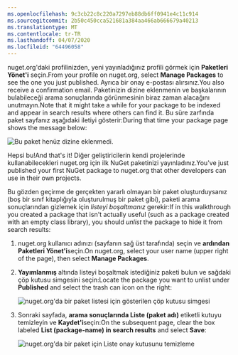 ```yaml
---
ms.openlocfilehash: 9c3cb22c8c220a7297eb88db6ff0941e4c11c914
ms.sourcegitcommit: 2b50c450cca521681a384aa466ab666679a40213
ms.translationtype: MT
ms.contentlocale: tr-TR
ms.lasthandoff: 04/07/2020
ms.locfileid: "64496058"
---
```

<span data-ttu-id="068dc-101">nuget.org'daki profilinizden, yeni yayınladığınız profili görmek için **Paketleri Yönet'i** seçin.</span><span class="sxs-lookup"><span data-stu-id="068dc-101">From your profile on nuget.org, select **Manage Packages** to see the one you just published.</span></span> <span data-ttu-id="068dc-102">Ayrıca bir onay e-postası alırsınız.</span><span class="sxs-lookup"><span data-stu-id="068dc-102">You also receive a confirmation email.</span></span> <span data-ttu-id="068dc-103">Paketinizin dizine eklenmenin ve başkalarının bulabileceği arama sonuçlarında görünmesinin biraz zaman alacağını unutmayın.</span><span class="sxs-lookup"><span data-stu-id="068dc-103">Note that it might take a while for your package to be indexed and appear in search results where others can find it.</span></span> <span data-ttu-id="068dc-104">Bu süre zarfında paket sayfanız aşağıdaki iletiyi gösterir:</span><span class="sxs-lookup"><span data-stu-id="068dc-104">During that time your package page shows the message below:</span></span>

![Bu paket henüz dizine eklenmedi.](../media/QS_Create-03-NotIndexed.png)

<span data-ttu-id="068dc-107">Hepsi bu!</span><span class="sxs-lookup"><span data-stu-id="068dc-107">And that's it!</span></span> <span data-ttu-id="068dc-108">Diğer geliştiricilerin kendi projelerinde kullanabilecekleri nuget.org için ilk NuGet paketinizi yayınladınız.</span><span class="sxs-lookup"><span data-stu-id="068dc-108">You've just published your first NuGet package to nuget.org that other developers can use in their own projects.</span></span>

<span data-ttu-id="068dc-109">Bu gözden geçirme de gerçekten yararlı olmayan bir paket oluşturduysanız (boş bir sınıf kitaplığıyla oluşturulmuş bir paket gibi), paketi arama sonuçlarından gizlemek için *listeyi boşaltmanız* gerekir:</span><span class="sxs-lookup"><span data-stu-id="068dc-109">If in this walkthrough you created a package that isn't actually useful (such as a package created with an empty class library), you should *unlist* the package to hide it from search results:</span></span>

1. <span data-ttu-id="068dc-110">nuget.org kullanıcı adınızı (sayfanın sağ üst tarafında) seçin ve **ardından Paketleri Yönet'i**seçin.</span><span class="sxs-lookup"><span data-stu-id="068dc-110">On nuget.org, select your user name (upper right of the page), then select **Manage Packages**.</span></span>

1. <span data-ttu-id="068dc-111">**Yayımlanmış** altında listeyi boşaltmak istediğiniz paketi bulun ve sağdaki çöp kutusu simgesini seçin:</span><span class="sxs-lookup"><span data-stu-id="068dc-111">Locate the package you want to unlist under **Published** and select the trash can icon on the right:</span></span>

    ![nuget.org'da bir paket listesi için gösterilen çöp kutusu simgesi](../media/qs_create-vs-03-trash-can.png)

1. <span data-ttu-id="068dc-113">Sonraki sayfada, **arama sonuçlarında Liste (paket adı)** etiketli kutuyu temizleyin ve **Kaydet'i**seçin:</span><span class="sxs-lookup"><span data-stu-id="068dc-113">On the subsequent page, clear the box labeled **List (package-name) in search results** and select **Save**:</span></span>

    ![nuget.org'da bir paket için Liste onay kutusunu temizleme](../media/qs_create-vs-04-unlist.png)
